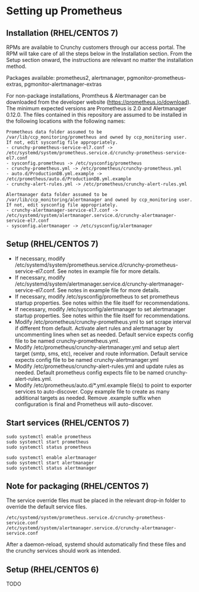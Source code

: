 # Setting up Prometheus

## Installation (RHEL/CENTOS 7)

RPMs are available to Crunchy customers through our access portal. The RPM will take care of all the steps below in the Installation section. From the Setup section onward, the instructions are relevant no matter the installation method.

Packages available: prometheus2, alertmanager, pgmonitor-prometheus-extras, pgmonitor-alertmanager-extras

For non-package installations, Promtheus & Alertmanager can be downloaded from the developer website (https://prometheus.io/download). The minimum expected versions are Prometheus is 2.0 and Alertmanager 0.12.0. The files contained in this repository are assumed to be installed in the following locations with the following names:
```
Prometheus data folder assumed to be /var/lib/ccp_monitoring/prometheus and owned by ccp_monitoring user. If not, edit sysconfig file appropriately.
- crunchy-prometheus-service-el7.conf -> /etc/systemd/system/prometheus.service.d/crunchy-prometheus-service-el7.conf 
- sysconfig.prometheus -> /etc/sysconfig/prometheus
- crunchy-prometheus.yml -> /etc/prometheus/crunchy-prometheus.yml
- auto.d/ProductionDB.yml.example -> /etc/prometheus/auto.d/ProductionDB.yml.example
- crunchy-alert-rules.yml -> /etc/prometheus/crunchy-alert-rules.yml

Alertmanager data folder assumed to be /var/lib/ccp_monitoring/alertmanager and owned by ccp_monitoring user. If not, edit sysconfig file appropriately.
- crunchy-alertmanager-service-el7.conf -> /etc/systemd/system/alertmanager.service.d/crunchy-alertmanager-service-el7.conf
- sysconfig.alertmanager -> /etc/sysconfig/alertmanager
```
## Setup (RHEL/CENTOS 7)

* If necessary, modify /etc/systemd/system/prometheus.service.d/crunchy-prometheus-service-el7.conf. See notes in example file for more details.
* If necessary, modify /etc/systemd/system/alertmanager.service.d/crunchy-alertmanager-service-el7.conf. See notes in example file for more details.
* If necessary, modify /etc/sysconfig/prometheus to set prometheus startup properties. See notes within the file itself for recommendations.
* If necessary, modify /etc/sysconfig/alertmanager to set alertmanager startup properties. See notes within the file itself for recommendations.
* Modify /etc/prometheus/crunchy-prometheus.yml to set scrape interval if different from default. Activate alert rules and alertmanager by uncommenting lines when set as needed. Default service expects config file to be named crunchy-prometheus.yml.
* Modify /etc/prometheus/crunchy-alertmanager.yml and setup alert target (smtp, sms, etc), receiver and route information. Default service expects config file to be named crunchy-alertmanager.yml
* Modify /etc/prometheus/crunchy-alert-rules.yml and update rules as needed. Default prometheus config expects file to be named crunchy-alert-rules.yml.
* Modify /etc/prometheus/auto.d/*.yml.example file(s) to point to exporter services to auto-discover. Copy example file to create as many additional targets as needed. Remove .example suffix when configuration is final and Prometheus will auto-discover.

## Start services (RHEL/CENTOS 7)
```
sudo systemctl enable prometheus
sudo systemctl start prometheus
sudo systemctl status prometheus

sudo systemctl enable alertmanager
sudo systemctl start alertmanager
sudo systemctl status alertmanager
```

## Note for packaging (RHEL/CENTOS 7)

The service override files must be placed in the relevant drop-in folder to override the default service files.

    /etc/systemd/system/prometheus.service.d/crunchy-prometheus-service.conf
    /etc/systemd/system/alertmanager.service.d/crunchy-alertmanager-service.conf

After a daemon-reload, systemd should automatically find these files and the crunchy services should work as intended.
    

## Setup (RHEL/CENTOS 6)
TODO
